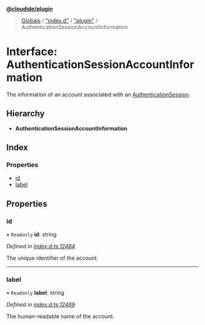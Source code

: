 **[@cloudide/plugin](../README.md)**

> [Globals](../README.md) / ["index.d"](../modules/_index_d_.md) / ["plugin"](../modules/_index_d_._plugin_.md) / AuthenticationSessionAccountInformation

# Interface: AuthenticationSessionAccountInformation

The information of an account associated with an [AuthenticationSession](#AuthenticationSession).

## Hierarchy

* **AuthenticationSessionAccountInformation**

## Index

### Properties

* [id](_index_d_._plugin_.authenticationsessionaccountinformation.md#id)
* [label](_index_d_._plugin_.authenticationsessionaccountinformation.md#label)

## Properties

### id

• `Readonly` **id**: string

*Defined in [index.d.ts:12484](https://github.com/shuyaqian/cloudide-plugin-api/blob/57a3a2a/index.d.ts#L12484)*

The unique identifier of the account.

___

### label

• `Readonly` **label**: string

*Defined in [index.d.ts:12489](https://github.com/shuyaqian/cloudide-plugin-api/blob/57a3a2a/index.d.ts#L12489)*

The human-readable name of the account.
